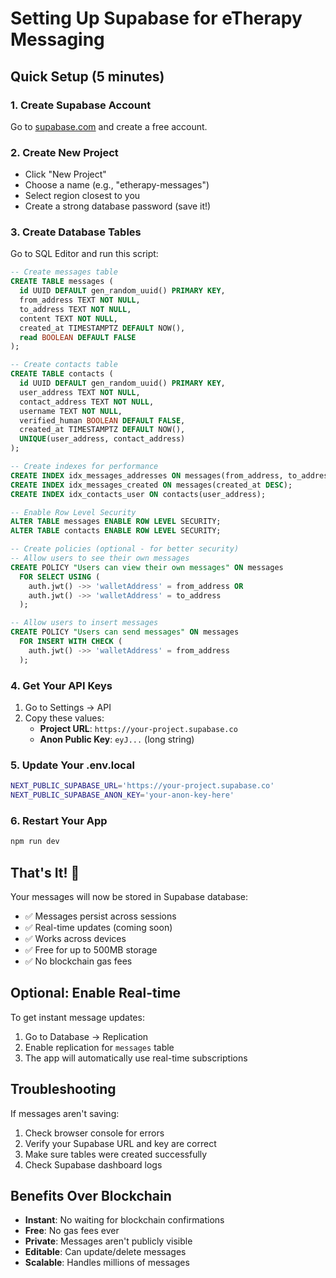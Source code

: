 # Setting Up Supabase for eTherapy Messaging

## Quick Setup (5 minutes)

### 1. Create Supabase Account
Go to [supabase.com](https://supabase.com) and create a free account.

### 2. Create New Project
- Click "New Project"
- Choose a name (e.g., "etherapy-messages")
- Select region closest to you
- Create a strong database password (save it!)

### 3. Create Database Tables

Go to SQL Editor and run this script:

```sql
-- Create messages table
CREATE TABLE messages (
  id UUID DEFAULT gen_random_uuid() PRIMARY KEY,
  from_address TEXT NOT NULL,
  to_address TEXT NOT NULL,
  content TEXT NOT NULL,
  created_at TIMESTAMPTZ DEFAULT NOW(),
  read BOOLEAN DEFAULT FALSE
);

-- Create contacts table
CREATE TABLE contacts (
  id UUID DEFAULT gen_random_uuid() PRIMARY KEY,
  user_address TEXT NOT NULL,
  contact_address TEXT NOT NULL,
  username TEXT NOT NULL,
  verified_human BOOLEAN DEFAULT FALSE,
  created_at TIMESTAMPTZ DEFAULT NOW(),
  UNIQUE(user_address, contact_address)
);

-- Create indexes for performance
CREATE INDEX idx_messages_addresses ON messages(from_address, to_address);
CREATE INDEX idx_messages_created ON messages(created_at DESC);
CREATE INDEX idx_contacts_user ON contacts(user_address);

-- Enable Row Level Security
ALTER TABLE messages ENABLE ROW LEVEL SECURITY;
ALTER TABLE contacts ENABLE ROW LEVEL SECURITY;

-- Create policies (optional - for better security)
-- Allow users to see their own messages
CREATE POLICY "Users can view their own messages" ON messages
  FOR SELECT USING (
    auth.jwt() ->> 'walletAddress' = from_address OR 
    auth.jwt() ->> 'walletAddress' = to_address
  );

-- Allow users to insert messages
CREATE POLICY "Users can send messages" ON messages
  FOR INSERT WITH CHECK (
    auth.jwt() ->> 'walletAddress' = from_address
  );
```

### 4. Get Your API Keys

1. Go to Settings → API
2. Copy these values:
   - **Project URL**: `https://your-project.supabase.co`
   - **Anon Public Key**: `eyJ...` (long string)

### 5. Update Your .env.local

```bash
NEXT_PUBLIC_SUPABASE_URL='https://your-project.supabase.co'
NEXT_PUBLIC_SUPABASE_ANON_KEY='your-anon-key-here'
```

### 6. Restart Your App

```bash
npm run dev
```

## That's It! 🎉

Your messages will now be stored in Supabase database:
- ✅ Messages persist across sessions
- ✅ Real-time updates (coming soon)
- ✅ Works across devices
- ✅ Free for up to 500MB storage
- ✅ No blockchain gas fees

## Optional: Enable Real-time

To get instant message updates:

1. Go to Database → Replication
2. Enable replication for `messages` table
3. The app will automatically use real-time subscriptions

## Troubleshooting

If messages aren't saving:
1. Check browser console for errors
2. Verify your Supabase URL and key are correct
3. Make sure tables were created successfully
4. Check Supabase dashboard logs

## Benefits Over Blockchain

- **Instant**: No waiting for blockchain confirmations
- **Free**: No gas fees ever
- **Private**: Messages aren't publicly visible
- **Editable**: Can update/delete messages
- **Scalable**: Handles millions of messages